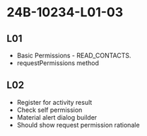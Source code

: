 # 24B-10234-L01-03


## L01
- Basic Permissions - READ_CONTACTS.
- requestPermissions method

## L02
- Register for activity result
- Check self permission
- Material alert dialog builder
- Should show request permission rationale